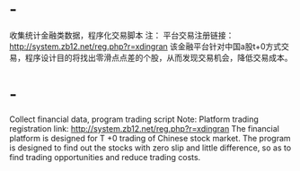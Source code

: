 # -
收集统计金融类数据，程序化交易脚本
注：
平台交易注册链接：http://system.zb12.net/reg.php?r=xdingran
该金融平台针对中国a股t+0方式交易，程序设计目的将找出零滑点点差的个股，从而发现交易机会，降低交易成本。



# -
Collect financial data, program trading script
Note:
Platform trading registration link: http://system.zb12.net/reg.php?r=xdingran
The financial platform is designed for T +0 trading of Chinese stock market. The program is designed to find out the stocks with zero slip and little difference,
so as to find trading opportunities and reduce trading costs.


